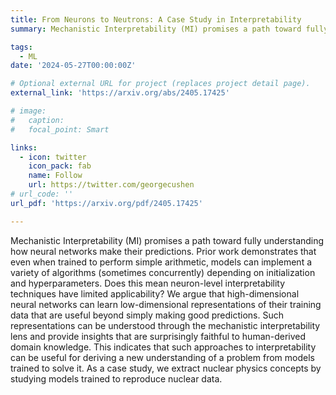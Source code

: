 ```yaml
---
title: From Neurons to Neutrons: A Case Study in Interpretability
summary: Mechanistic Interpretability (MI) promises a path toward fully understanding how neural networks make their predictions. Prior work demonstrates that even when trained to perform simple arithmetic, models can implement a variety of algorithms (sometimes concurrently) depending on initialization and hyperparameters. Does this mean neuron-level interpretability techniques have limited applicability? We argue that high-dimensional neural networks can learn low-dimensional representations of their training data that are useful beyond simply making good predictions. Such representations can be understood through the mechanistic interpretability lens and provide insights that are surprisingly faithful to human-derived domain knowledge. This indicates that such approaches to interpretability can be useful for deriving a new understanding of a problem from models trained to solve it. As a case study, we extract nuclear physics concepts by studying models trained to reproduce nuclear data.

tags:
  - ML
date: '2024-05-27T00:00:00Z'

# Optional external URL for project (replaces project detail page).
external_link: 'https://arxiv.org/abs/2405.17425'

# image:
#   caption: 
#   focal_point: Smart

links:
  - icon: twitter
    icon_pack: fab
    name: Follow
    url: https://twitter.com/georgecushen
# url_code: ''
url_pdf: 'https://arxiv.org/pdf/2405.17425'

---
```


Mechanistic Interpretability (MI) promises a path toward fully understanding how neural networks make their predictions. Prior work demonstrates that even when trained to perform simple arithmetic, models can implement a variety of algorithms (sometimes concurrently) depending on initialization and hyperparameters. Does this mean neuron-level interpretability techniques have limited applicability? We argue that high-dimensional neural networks can learn low-dimensional representations of their training data that are useful beyond simply making good predictions. Such representations can be understood through the mechanistic interpretability lens and provide insights that are surprisingly faithful to human-derived domain knowledge. This indicates that such approaches to interpretability can be useful for deriving a new understanding of a problem from models trained to solve it. As a case study, we extract nuclear physics concepts by studying models trained to reproduce nuclear data.
